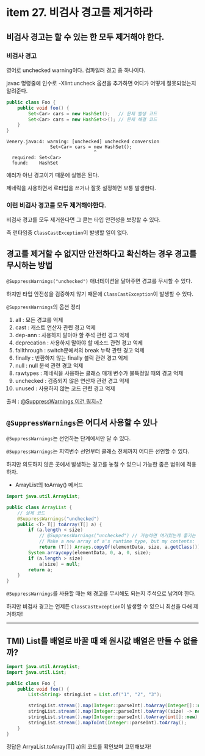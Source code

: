 # item 27. 비검사 경고를 제거하라

## 비검사 경고는 할 수 있는 한 모두 제거해야 한다.

### 비검사 경고

영어로 unchecked warning이다. 컴파일러 경고 중 하나이다.

javac 명령줄에 인수로 -Xlint:uncheck 옵션을 추가하면 어디가 어떻게 잘못되었는지 알려준다.

```java
public class Foo {
    public void foo() {
        Set<Car> cars = new HashSet();   // 문제 발생 코드
        Set<Car> cars = new HashSet<>(); // 문제 해결 코드
    }
}
```

```text
Venery.java:4: warning: [unchecked] unchecked conversion
                Set<Car> cars = new HashSet();
                                ^
  required: Set<Car>
  found:    HashSet
```

에러가 아닌 경고이기 때문에 실행은 된다.

제네릭을 사용하면서 로타입을 쓰거나 잘못 설정하면 보통 발생한다.

### 이런 비검사 경고를 모두 제거해야한다.

비검사 경고를 모두 제거한다면 그 콛는 타입 안전성을 보장할 수 있다.

즉 런타임중 `ClassCastException`이 발생할 일이 없다.

## 경고를 제거할 수 없지만 안전하다고 확신하는 경우 경고를 무시하는 방법

`@SuppressWarnings("unchecked")` 애너테이션을 달아주면 경고를 무시할 수 있다.

하지만 타입 안전성을 검증하지 않기 때문에 `ClassCastException`이 발생할 수 있다.

`@SuppressWarnings`의 옵션 정리

1. all : 모든 경고를 억제
2. cast : 캐스트 연산자 관련 경고 억제
3. dep-ann : 사용하지 말아야 할 주석 관련 경고 억제
4. deprecation : 사용하지 말아야 할 메소드 관련 경고 억제
5. fallthrough : switch문에서의 break 누락 관련 경고 억제
6. finally : 반환하지 않는 finally 블럭 관련 경고 억제
7. null : null 분석 관련 경고 억제
8. rawtypes : 제네릭을 사용하는 클래스 매개 변수가 불특정일 때의 경고 억제
9. unchecked : 검증되지 않은 연산자 관련 경고 억제
10. unused : 사용하지 않는 코드 관련 경고 억제

출처 : [@SuppressWarnings 이건 뭐지~?](https://jinwoonote.tistory.com/entry/SuppressWarnings-%EC%9D%B4%EA%B1%B4-%EB%AD%90%EC%A7%80)

## `@SuppressWarnings`은 어디서 사용할 수 있나

`@SuppressWarnings`는 선언하는 단계에서만 달 수 있다.

`@SuppressWarnings`는 지역변수 선언부터 클래스 전체까지 어디든 선언할 수 있다.

하지만 의도하지 않은 곳에서 발생하는 경고를 놓칠 수 있으니 가능한 좁은 범위에 적용하자.

- ArrayList의 toArray() 메서드

```java
import java.util.ArrayList;

public class ArrayList {
    // 실제 코드
    @SuppressWarnings("unchecked")
    public <T> T[] toArray(T[] a) {
        if (a.length < size)
            // @SuppressWarnings("unchecked") // 가능하면 여기있는게 좋기는 함
            // Make a new array of a's runtime type, but my contents:
            return (T[]) Arrays.copyOf(elementData, size, a.getClass());
        System.arraycopy(elementData, 0, a, 0, size);
        if (a.length > size)
            a[size] = null;
        return a;
    }
}
```

`@SuppressWarnings`를 사용할 때는 왜 경고를 무시해도 되는지 주석으로 남겨야 한다.

하지만 비검사 경고는 언제든 `ClassCastException`이 발생할 수 있으니 최선을 다해 제거하자!

---

## TMI) List를 배열로 바꿀 때 왜 원시값 배열은 만들 수 없을까?

```java
import java.util.ArrayList;
import java.util.List;

public class Foo {
    public void foo() {
        List<String> stringList = List.of("1", "2", "3");

        stringList.stream().map(Integer::parseInt).toArray(Integer[]::new); // 이건 된다.
        stringList.stream().map(Integer::parseInt).toArray((size) -> new Integer[size]); // 이것도 된다.
        stringList.stream().map(Integer::parseInt).toArray(int[]::new);     // 이건 안된다.
        stringList.stream().mapToInt(Integer::parseInt).toArray();     // int[]로 내보내고 싶다면
    }
}
```

정답은 ArryaList.toArray(T[] a)의 코드를 확인보며 고민해보자!
